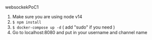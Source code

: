 websockekPoC1

1. Make sure you are using node v14
2. `$ npm install`
3. `$ docker-compose up -d` ( add "sudo" if you need )
4. Go to localhost:8080 and put in your username and channel name
